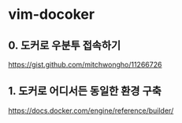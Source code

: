 # vim-docoker

## 0. 도커로 우분투 접속하기

https://gist.github.com/mitchwongho/11266726

## 1. 도커로 어디서든 동일한 환경 구축

https://docs.docker.com/engine/reference/builder/


